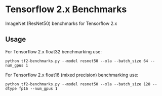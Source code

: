 # Tensorflow 2.x Benchmarks

ImageNet (ResNet50) benchmarks for Tensorflow 2.x

## Usage

For Tensorflow 2.x float32 benchmarking use:

```
python tf2-benchmarks.py --model resnet50 --xla --batch_size 64 --num_gpus 1
```

For Tensorflow 2.x float16 (mixed precision) benchmarking use:

```
python tf2-benchmarks.py --model resnet50 --xla --batch_size 128 --dtype fp16 --num_gpus 1
```
